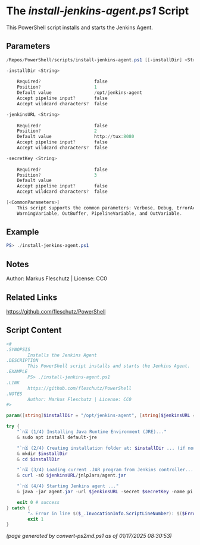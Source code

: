 The *install-jenkins-agent.ps1* Script
===========================

This PowerShell script installs and starts the Jenkins Agent.

Parameters
----------
```powershell
/Repos/PowerShell/scripts/install-jenkins-agent.ps1 [[-installDir] <String>] [[-jenkinsURL] <String>] [[-secretKey] <String>] [<CommonParameters>]

-installDir <String>
    
    Required?                    false
    Position?                    1
    Default value                /opt/jenkins-agent
    Accept pipeline input?       false
    Accept wildcard characters?  false

-jenkinsURL <String>
    
    Required?                    false
    Position?                    2
    Default value                http://tux:8080
    Accept pipeline input?       false
    Accept wildcard characters?  false

-secretKey <String>
    
    Required?                    false
    Position?                    3
    Default value                
    Accept pipeline input?       false
    Accept wildcard characters?  false

[<CommonParameters>]
    This script supports the common parameters: Verbose, Debug, ErrorAction, ErrorVariable, WarningAction, 
    WarningVariable, OutBuffer, PipelineVariable, and OutVariable.
```

Example
-------
```powershell
PS> ./install-jenkins-agent.ps1

```

Notes
-----
Author: Markus Fleschutz | License: CC0

Related Links
-------------
https://github.com/fleschutz/PowerShell

Script Content
--------------
```powershell
<#
.SYNOPSIS
        Installs the Jenkins Agent
.DESCRIPTION
        This PowerShell script installs and starts the Jenkins Agent.
.EXAMPLE
        PS> ./install-jenkins-agent.ps1
.LINK
        https://github.com/fleschutz/PowerShell
.NOTES
        Author: Markus Fleschutz | License: CC0
#>

param([string]$installDir = "/opt/jenkins-agent", [string]$jenkinsURL = "http://tux:8080", [string]$secretKey = "")

try {
	"`n⏳ (1/4) Installing Java Runtime Environment (JRE)..."
	& sudo apt install default-jre

	"`n⏳ (2/4) Creating installation folder at: $installDir ... (if non-existent)"
	& mkdir $installDir
	& cd $installDir

	"`n⏳ (3/4) Loading current .JAR program from Jenkins controller..."
	& curl -sO $jenkinsURL/jnlpJars/agent.jar

	"`n⏳ (4/4) Starting Jenkins agent ..."
	& java -jar agent.jar -url $jenkinsURL -secret $secretKey -name pi -webSocket -workDir $installDir

	exit 0 # success
} catch {
        "⚠️ Error in line $($_.InvocationInfo.ScriptLineNumber): $($Error[0])"
        exit 1
}
```

*(page generated by convert-ps2md.ps1 as of 01/17/2025 08:30:53)*
